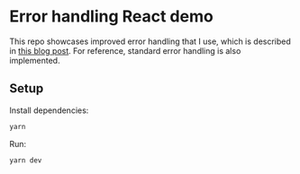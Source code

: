 # Error handling React demo

This repo showcases improved error handling that I use, which is described in [this blog post](https://www.leonpahole.com/blog/how-i-handle-frontend-errors). For reference, standard error handling is also implemented.

## Setup

Install dependencies:

```bash
yarn
```

Run:

```bash
yarn dev
```

